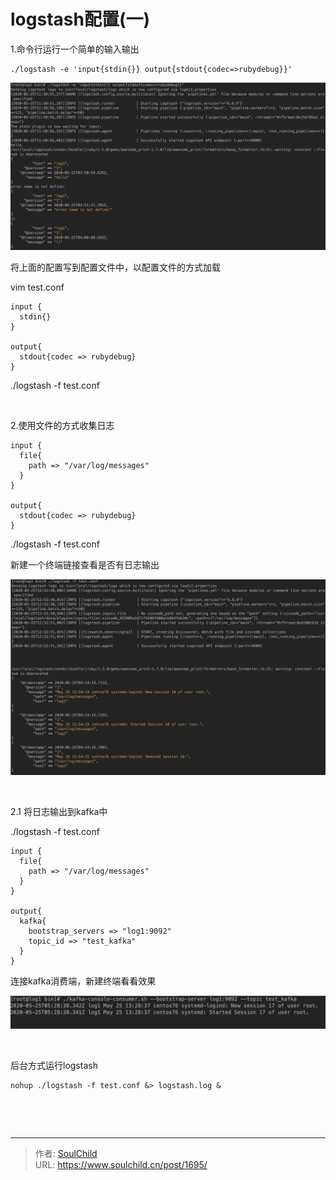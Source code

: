 # logstash配置(一)

<!--more-->
1.命令行运行一个简单的输入输出
<pre class="pure-highlightjs"><code class="null">./logstash -e 'input{stdin{}} output{stdout{codec=&gt;rubydebug}}'</code></pre>
<img src="images/94b2a152a029900e008e03e19e6646b8.png" />

将上面的配置写到配置文件中，以配置文件的方式加载

vim test.conf
<pre class="pure-highlightjs"><code class="null">input {
  stdin{}
}

output{
  stdout{codec =&gt; rubydebug}
}
</code></pre>
./logstash -f test.conf

&nbsp;

2.使用文件的方式收集日志
<pre class="pure-highlightjs"><code class="null">input {
  file{
    path =&gt; "/var/log/messages"
  }
}

output{
  stdout{codec =&gt; rubydebug}
}</code></pre>
./logstash -f test.conf

新建一个终端链接查看是否有日志输出

<img src="images/4b2c1626b8465ff5d9380aadabc9f4fe.png" />

&nbsp;

2.1 将日志输出到kafka中

./logstash -f test.conf
<pre class="pure-highlightjs"><code class="null">input {
  file{
    path =&gt; "/var/log/messages"
  }
}

output{
  kafka{
    bootstrap_servers =&gt; "log1:9092"
    topic_id =&gt; "test_kafka"
  }
}</code></pre>
连接kafka消费端，新建终端看看效果

<img src="images/5b058f4e3f77e98beb4c6f395471fbb5.png" />

&nbsp;

后台方式运行logstash
<pre class="pure-highlightjs"><code class="null">nohup ./logstash -f test.conf &amp;&gt; logstash.log &amp;</code></pre>
&nbsp;

&nbsp;


---

> 作者: [SoulChild](https://www.soulchild.cn)  
> URL: https://www.soulchild.cn/post/1695/  

